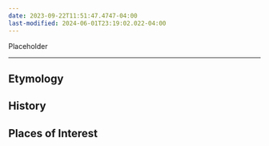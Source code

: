 ```yaml
---
date: 2023-09-22T11:51:47.4747-04:00
last-modified: 2024-06-01T23:19:02.022-04:00
---
```

Placeholder

---

## Etymology


## History

## Places of Interest